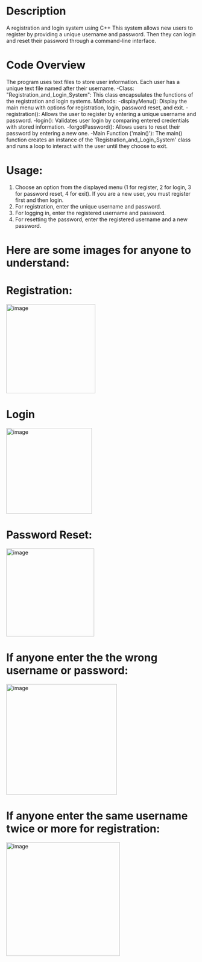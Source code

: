 # Description
A registration and login system using C++ This system allows new users to register by providing a unique username and password. Then they can login and reset their password through a command-line interface.
# Code Overview
The program uses text files to store user information. Each user has a unique text file named after their username.
 -Class: "Registration_and_Login_System":
This class encapsulates the functions of the registration and login systems.
Mathods:
  -displayMenu():
Display the main menu with options for registration, login, password reset, and exit.
  -registration():
Allows the user to register by entering a unique username and password.
  -login():
Validates user login by comparing entered credentials with stored information.
  -forgotPassword():
Allows users to reset their password by entering a new one.
  -Main Function ('main()'):
The main() function creates an instance of the 'Registration_and_Login_System' class and runs a loop to interact with the user until they choose to exit.
# Usage:
1. Choose an option from the displayed menu (1 for register, 2 for login, 3 for password reset, 4 for exit). If you are a new user, you must register first and then login.
2. For registration, enter the unique username and password.
3. For logging in, enter the registered username and password.
4. For resetting the password, enter the registered username and a new password.
# Here are some images for anyone to understand:
# Registration:
<img width="236" alt="image" src="https://github.com/sudipto-dey-himel/CPP-Project/assets/136897150/04a9a0f5-ae01-4be7-a5be-232dbd0af4a5">

# Login
<img width="227" alt="image" src="https://github.com/sudipto-dey-himel/CPP-Project/assets/136897150/84f3c998-7339-4c8b-8a46-83c4ea11d17e">

# Password Reset:
<img width="233" alt="image" src="https://github.com/sudipto-dey-himel/CPP-Project/assets/136897150/801981af-28b0-4b13-be58-97adeb354789">

# If anyone enter the the wrong username or password:
<img width="293" alt="image" src="https://github.com/sudipto-dey-himel/CPP-Project/assets/136897150/2704fe85-d5ce-4126-981f-528d7eed5959">

# If anyone enter the same username twice or more for registration:
<img width="301" alt="image" src="https://github.com/sudipto-dey-himel/CPP-Project/assets/136897150/85e7101a-8740-4244-868a-5cc052837d56">






